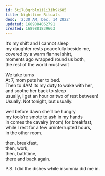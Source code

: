 ```yaml
---
id: 5ti7u3qrblm1i1i3ih9k685
title: Nighttime Rituals
desc: '2:30 AM, Dec. 14 2022'
updated: 1689884062791
created: 1689881839663
---
```

It’s my shift and I cannot sleep  
my daughter rests peacefully beside me,  
covered by a warm flannel shirt,  
moments ago wrapped round us both,  
the rest of the world must wait  
  
We take turns  
At 7, mom puts her to bed.  
Then to 4AM its my duty to wake with her,  
and soothe her back to sleep  
usually, I get an hour or two of rest between!  
Usually. Not tonight, but usually.  
  
well before dawn she’ll be hungry  
my tools’re smote to ash in my hands  
in comes the cavalry (mom) for breakfast,  
while I rest for a few uninterrupted hours,  
in the other room.  
  
then, breakfast,  
then, work,  
then, bathtime,  
there and back again.  
  
P.S. I did the dishes while insomnia did me in.
